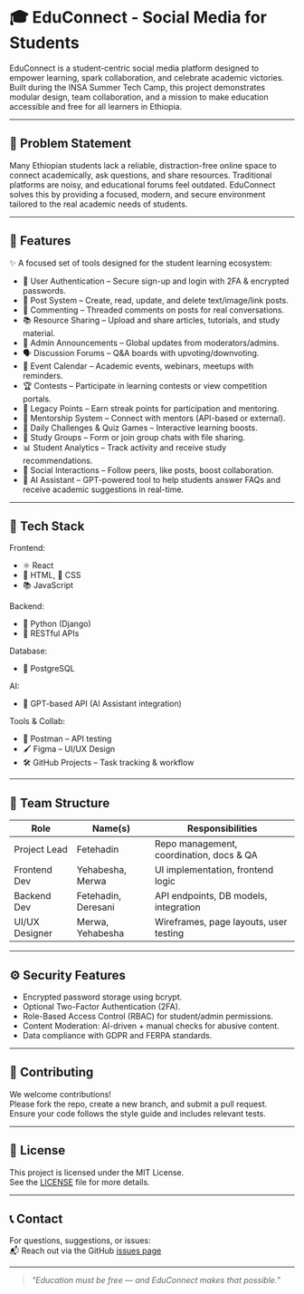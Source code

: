 # 🎓 EduConnect - Social Media for Students

EduConnect is a student-centric social media platform designed to empower learning, spark collaboration, and celebrate academic victories. Built during the INSA Summer Tech Camp, this project demonstrates modular design, team collaboration, and a mission to make education accessible and free for all learners in Ethiopia.

---

## 🧠 Problem Statement

Many Ethiopian students lack a reliable, distraction-free online space to connect academically, ask questions, and share resources. Traditional platforms are noisy, and educational forums feel outdated. EduConnect solves this by providing a focused, modern, and secure environment tailored to the real academic needs of students.

---

## 🚀 Features

✨ A focused set of tools designed for the student learning ecosystem:

- 🔐 User Authentication – Secure sign-up and login with 2FA & encrypted passwords.
- 📝 Post System – Create, read, update, and delete text/image/link posts.
- 💬 Commenting – Threaded comments on posts for real conversations.
- 📚 Resource Sharing – Upload and share articles, tutorials, and study material.
- 📢 Admin Announcements – Global updates from moderators/admins.
- 🗣 Discussion Forums – Q&A boards with upvoting/downvoting.
- 📆 Event Calendar – Academic events, webinars, meetups with reminders.
- 🏆 Contests – Participate in learning contests or view competition portals.
- 🌟 Legacy Points – Earn streak points for participation and mentoring.
- 🤝 Mentorship System – Connect with mentors (API-based or external).
- 🎯 Daily Challenges & Quiz Games – Interactive learning boosts.
- 👥 Study Groups – Form or join group chats with file sharing.
- 📊 Student Analytics – Track activity and receive study recommendations.
- 💬 Social Interactions – Follow peers, like posts, boost collaboration.
- 🤖 AI Assistant – GPT-powered tool to help students answer FAQs and receive academic suggestions in real-time.

---

## 🧱 Tech Stack

Frontend:

- ⚛️ React
- 📄 HTML, 🎨 CSS
- 📚 JavaScript

Backend:

- 🐍 Python (Django)
- 📡 RESTful APIs

Database:

- 🐘 PostgreSQL

AI:

- 🤖 GPT-based API (AI Assistant integration)

Tools & Collab:

- 🧪 Postman – API testing
- 🖌 Figma – UI/UX Design
- 🛠 GitHub Projects – Task tracking & workflow

---

## 👥 Team Structure

| Role           | Name(s)             | Responsibilities                         |
| -------------- | ------------------- | ---------------------------------------- |
| Project Lead   | Fetehadin           | Repo management, coordination, docs & QA |
| Frontend Dev   | Yehabesha, Merwa    | UI implementation, frontend logic        |
| Backend Dev    | Fetehadin, Deresani | API endpoints, DB models, integration    |
| UI/UX Designer | Merwa, Yehabesha    | Wireframes, page layouts, user testing   |

---

## ⚙️ Security Features

- Encrypted password storage using bcrypt.
- Optional Two-Factor Authentication (2FA).
- Role-Based Access Control (RBAC) for student/admin permissions.
- Content Moderation: AI-driven + manual checks for abusive content.
- Data compliance with GDPR and FERPA standards.

---

## 🤝 Contributing

We welcome contributions!  
Please fork the repo, create a new branch, and submit a pull request.  
Ensure your code follows the style guide and includes relevant tests.

---

## 📜 License

This project is licensed under the MIT License.  
See the [LICENSE](./LICENSE) file for more details.

---

## 📞 Contact

For questions, suggestions, or issues:  
📬 Reach out via the GitHub [issues page](https://github.com/sani7-0/INSA-Summer-Camp-Group-19/issues)

---

> _"Education must be free — and EduConnect makes that possible."_

